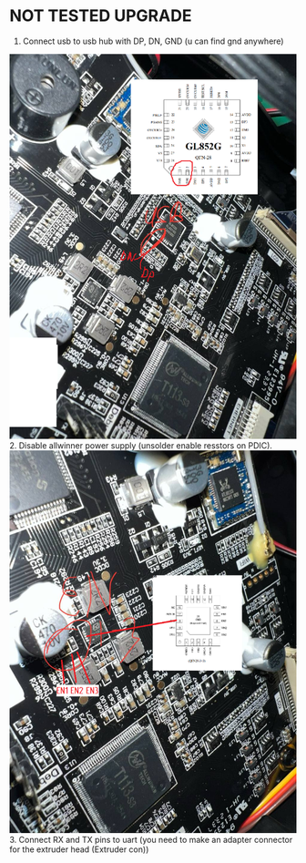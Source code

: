 # NOT TESTED UPGRADE

1. Connect usb to usb hub with DP, DN, GND (u can find gnd anywhere)
<img src="./photo/USB_HUB_Connection.png" width="600" />
2. Disable allwinner power supply (unsolder enable resstors on PDIC).
<img src="./photo/PDIC_Connection.png" width="600" />
3. Connect RX and TX pins to uart (you need to make an adapter connector for the extruder head (Extruder con))
